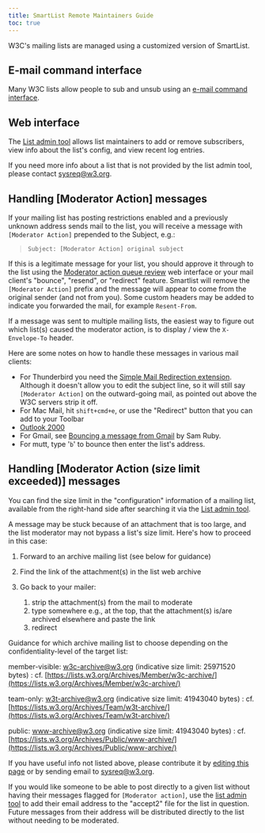 ```yaml
---
title: SmartList Remote Maintainers Guide
toc: true
---
```


W3C's mailing lists are managed using a customized version of SmartList.

## E-mail command interface

Many W3C lists allow people to sub and unsub using an [e-mail command interface](https://www.w3.org/email/).

## Web interface

The [List admin tool](https://lists.w3.org/admin/manage) allows list maintainers to add or remove subscribers, view info about the list's config, and view recent log entries.

If you need more info about a list that is not provided by the list admin tool, please contact [sysreq@w3.org](mailto:sysreq@w3.org).

## Handling \[Moderator Action] messages

If your mailing list has posting restrictions enabled and a previously unknown address sends mail to the list, you will receive a message with `[Moderator Action]` prepended to the Subject, e.g.:

> `Subject: [Moderator Action] original subject`

If this is a legitimate message for your list, you should approve it through to the list using the [Moderator action queue review](https://lists.w3.org/admin/moderate) web interface or your mail client's "bounce", "resend", or "redirect" feature. Smartlist will remove the `[Moderator Action]` prefix and the message will appear to come from the original sender (and not from you). Some custom headers may be added to indicate you forwarded the mail, for example `Resent-From`.

If a message was sent to multiple mailing lists, the easiest way to figure out which list(s) caused the moderator action, is to display / view the `X-Envelope-To` header.

Here are some notes on how to handle these messages in various mail clients:

- For Thunderbird you need the [Simple Mail Redirection extension](https://addons.thunderbird.net/en-US/thunderbird/addon/simple-mail-redirection/). Although it doesn't allow you to edit the subject line, so it will still say `[Moderator Action]` on the outward-going mail, as pointed out above the W3C servers strip it off.
- For Mac Mail, hit `shift+cmd+e`, or use the "Redirect" button that you can add to your Toolbar
- [Outlook 2000](https://web.archive.org/web/20030720050852/spamassassin.taint.org/faq/index.cgi?req=show&file=faq03.003.htp)
- For Gmail, see [Bouncing a message from Gmail](https://intertwingly.net/blog/2011/04/03/Bouncing-a-message-from-Gmail) by Sam Ruby.
- For mutt, type '`b`' to bounce then enter the list's address.

## Handling \[Moderator Action (size limit exceeded)] messages

You can find the size limit in the "configuration" information of a mailing list, available from the right-hand side after searching it via the [List admin tool](https://lists.w3.org/admin/manage).

A message may be stuck because of an attachment that is too large, and the list moderator may not bypass a list's size limit. Here's how to proceed in this case:

1. Forward to an archive mailing list (see below for guidance)
1. Find the link of the attachment(s) in the list web archive
1. Go back to your mailer:
   
   1. strip the attachment(s) from the mail to moderate
   1. type somewhere e.g., at the top, that the attachment(s) is/are archived elsewhere and paste the link
   1. redirect

Guidance for which archive mailing list to choose depending on the confidentiality-level of the target list:

member-visible: w3c-archive@w3.org (indicative size limit: 25971520 bytes)
: cf. [https://lists.w3.org/Archives/Member/w3c-archive/](https://lists.w3.org/Archives/Member/w3c-archive/)

team-only: w3t-archive@w3.org (indicative size limit: 41943040 bytes)
: cf. [https://lists.w3.org/Archives/Team/w3t-archive/](https://lists.w3.org/Archives/Team/w3t-archive/)

public: www-archive@w3.org (indicative size limit: 41943040 bytes)
: cf. [https://lists.w3.org/Archives/Public/www-archive/](https://lists.w3.org/Archives/Public/www-archive/)

If you have useful info not listed above, please contribute it by [editing this page](https://github.com/w3c/guide/blob/master/teamcontact/remote-maintainers.md) or by sending email to [sysreq@w3.org](mailto:sysreq@w3.org).

If you would like someone to be able to post directly to a given list without having their messages flagged for `[Moderator action]`, use the [list admin tool](https://lists.w3.org/admin/manage) to add their email address to the "accept2" file for the list in question. Future messages from their address will be distributed directly to the list without needing to be moderated.
